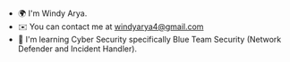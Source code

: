 * 🌍  I'm Windy Arya.
* ✉️  You can contact me at [windyarya4@gmail.com](mailto:windyarya4@gmail.com)
* 🧠  I'm learning Cyber Security specifically Blue Team Security (Network Defender and Incident Handler).
